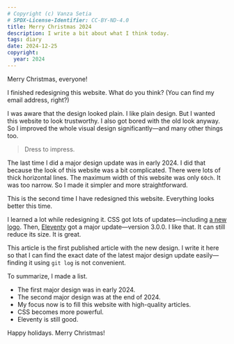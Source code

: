 ```yaml
---
# Copyright (c) Vanza Setia
# SPDX-License-Identifier: CC-BY-ND-4.0
title: Merry Christmas 2024
description: I write a bit about what I think today.
tags: diary
date: 2024-12-25
copyright:
  year: 2024
---
```


Merry Christmas, everyone!

I finished redesigning this website. What do you think? (You can find my email address, right?)

I was aware that the design looked plain. I like plain design. But I wanted this website to look trustworthy. I also got bored with the old look anyway. So I improved the whole visual design significantly—and many other things too.

> Dress to impress.

The last time I did a major design update was in early 2024. I did that because the look of this website was a bit complicated. There were lots of thick horizontal lines. The maximum width of this website was only `60ch`. It was too narrow. So I made it simpler and more straightforward.

This is the second time I have redesigned this website. Everything looks better this time.

I learned a lot while redesigning it. CSS got lots of updates—including [a new logo](https://github.com/CSS-Next/logo.css). Then, [Eleventy](https://www.11ty.dev/) got a major update—version 3.0.0. I like that. It can still reduce its size. It is great.

This article is the first published article with the new design. I write it here so that I can find the exact date of the latest major design update easily—finding it using `git log` is not convenient.

To summarize, I made a list.

- The first major design was in early 2024.
- The second major design was at the end of 2024.
- My focus now is to fill this website with high-quality articles.
- CSS becomes more powerful.
- Eleventy is still good.

Happy holidays. Merry Christmas!
